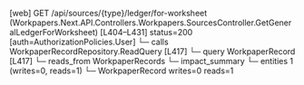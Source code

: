 [web] GET /api/sources/{type}/ledger/for-worksheet  (Workpapers.Next.API.Controllers.Workpapers.SourcesController.GetGeneralLedgerForWorksheet)  [L404–L431] status=200 [auth=AuthorizationPolicies.User]
  └─ calls WorkpaperRecordRepository.ReadQuery [L417]
  └─ query WorkpaperRecord [L417]
    └─ reads_from WorkpaperRecords
  └─ impact_summary
    └─ entities 1 (writes=0, reads=1)
      └─ WorkpaperRecord writes=0 reads=1

